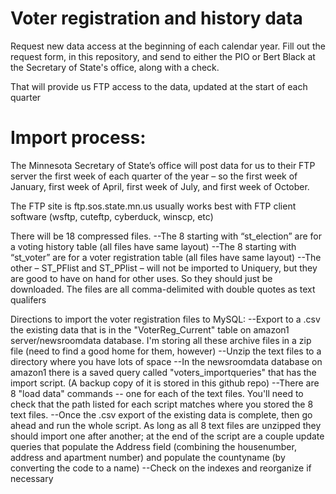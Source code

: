 # Voter registration and history data

Request new data access at the beginning of each calendar year. Fill out the request form, in this repository, and send to either the PIO or Bert Black at the Secretary of State's office, along with a check. 

That will provide us FTP access to the data, updated at the start of each quarter

# Import process:
The Minnesota Secretary of State’s office will post data for us to their FTP server the first week of each quarter of the year – so the first week of January, first week of April, first week of July, and first week of October. 

The FTP site is ftp.sos.state.mn.us   usually works best with FTP client software (wsftp, cuteftp, cyberduck, winscp, etc) 

There will be 18 compressed files.
--The 8 starting with “st_election” are for a voting history table (all files have same layout)
--The 8 starting with “st_voter” are for a voter registration table (all files have same layout)
--The other – ST_PFlist and ST_PPlist – will not be imported to Uniquery, but they are good to have on hand for other uses. So they should just be downloaded. 
The files are all comma-delimited with double quotes as text qualifers


Directions to import the voter registration files to MySQL:
--Export to a .csv the existing data that is in the "VoterReg_Current" table on amazon1 server/newsroomdata database. I'm storing all these archive files in a zip file (need to find a good home for them, however)
--Unzip the text files to a directory where you have lots of space
--In the newsroomdata database on amazon1 there is a saved query called "voters_importqueries" that has the import script. (A backup copy of it is stored in this github repo)
--There are 8 "load data" commands -- one for each of the text files. You'll need to check that the path listed for each script matches where you stored the 8 text files. 
--Once the .csv export of the existing data is complete, then go ahead and run the whole script. As long as all 8 text files are unzipped they should import one after another; at the end of the script are a couple update queries that populate the Address field (combining the housenumber, address and apartment number) and populate the countyname (by converting the code to a name)
--Check on the indexes and reorganize if necessary
